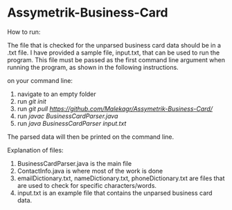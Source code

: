 # Assymetrik-Business-Card

How to run:

The file that is checked for the unparsed business card data should be in a .txt file. I have provided a sample file, input.txt, that can be used to run the program. This file must be passed as the first command line argument when running the program, as shown in the following instructions.

on your command line:
1. navigate to an empty folder
2. run *git init*
3. run *git pull https://github.com/Malekagr/Assymetrik-Business-Card/*
4. run *javac BusinessCardParser.java*
5. run *java BusinessCardParser input.txt*

The parsed data will then be printed on the command line.

Explanation of files:
1. BusinessCardParser.java is the main file
2. ContactInfo.java is where most of the work is done
3. emailDictionary.txt, nameDictionary.txt, phoneDictionary.txt are files that are used to check for specific characters/words.
4. input.txt is an example file that contains the unparsed business card data. 
